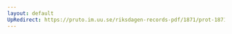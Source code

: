 ```yaml
---
layout: default
UpRedirect: https://pruto.im.uu.se/riksdagen-records-pdf/1871/prot-1871--ak--512/prot-1871--ak--512_046.pdf
---
```

